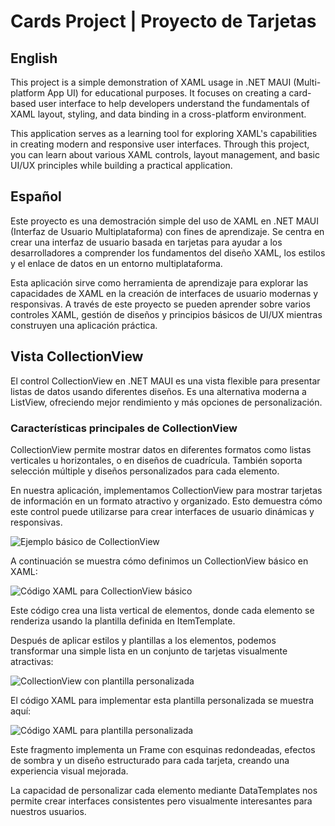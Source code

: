 # Cards Project | Proyecto de Tarjetas

## English
This project is a simple demonstration of XAML usage in .NET MAUI (Multi-platform App UI) for educational purposes. It focuses on creating a card-based user interface to help developers understand the fundamentals of XAML layout, styling, and data binding in a cross-platform environment.

This application serves as a learning tool for exploring XAML's capabilities in creating modern and responsive user interfaces. Through this project, you can learn about various XAML controls, layout management, and basic UI/UX principles while building a practical application.

## Español
Este proyecto es una demostración simple del uso de XAML en .NET MAUI (Interfaz de Usuario Multiplataforma) con fines de aprendizaje. Se centra en crear una interfaz de usuario basada en tarjetas para ayudar a los desarrolladores a comprender los fundamentos del diseño XAML, los estilos y el enlace de datos en un entorno multiplataforma.

Esta aplicación sirve como herramienta de aprendizaje para explorar las capacidades de XAML en la creación de interfaces de usuario modernas y responsivas. A través de este proyecto se pueden aprender sobre varios controles XAML, gestión de diseños y principios básicos de UI/UX mientras construyen una aplicación práctica.

## Vista CollectionView

El control CollectionView en .NET MAUI es una vista flexible para presentar listas de datos usando diferentes diseños. Es una alternativa moderna a ListView, ofreciendo mejor rendimiento y más opciones de personalización.

### Características principales de CollectionView

CollectionView permite mostrar datos en diferentes formatos como listas verticales u horizontales, o en diseños de cuadrícula. También soporta selección múltiple y diseños personalizados para cada elemento.

En nuestra aplicación, implementamos CollectionView para mostrar tarjetas de información en un formato atractivo y organizado. Esto demuestra cómo este control puede utilizarse para crear interfaces de usuario dinámicas y responsivas.

![Ejemplo básico de CollectionView](img/ejemplo_basico_CollectionView.png)

A continuación se muestra cómo definimos un CollectionView básico en XAML:

![Código XAML para CollectionView básico](img/ejemplo_basico_CollectionView_vista.png)

Este código crea una lista vertical de elementos, donde cada elemento se renderiza usando la plantilla definida en ItemTemplate.

Después de aplicar estilos y plantillas a los elementos, podemos transformar una simple lista en un conjunto de tarjetas visualmente atractivas:

![CollectionView con plantilla personalizada](img/ejemplo_basico_CollectionView_template_vista.png)

El código XAML para implementar esta plantilla personalizada se muestra aquí:

![Código XAML para plantilla personalizada](img/ejemplo_basico_CollectionView_template.png)

Este fragmento implementa un Frame con esquinas redondeadas, efectos de sombra y un diseño estructurado para cada tarjeta, creando una experiencia visual mejorada.

La capacidad de personalizar cada elemento mediante DataTemplates nos permite crear interfaces consistentes pero visualmente interesantes para nuestros usuarios.
